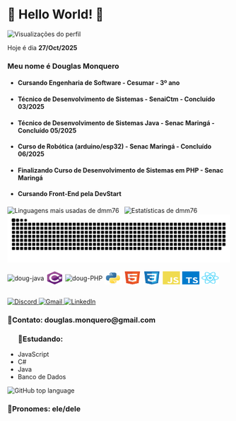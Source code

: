 <h1>🚀 Hello World! 🥇</h1>
<p align="left">
  <img src="https://komarev.com/ghpvc/?username=dmm76&label=Profile%20views&color=0e75b6&style=flat" alt="Visualizações do perfil" />
</p>

<!-- DATE_PLACEHOLDER -->
Hoje é dia **27/Oct/2025**
<!-- END_DATE_PLACEHOLDER -->

<div>
  <h3>Meu nome é Douglas Monquero</h3>
  <ul>
    <li><h4>Cursando Engenharia de Software - Cesumar - 3º ano</h4></li>
    <li><h4>Técnico de Desenvolvimento de Sistemas - SenaiCtm - Concluído 03/2025</h4></li>    
    <li><h4>Técnico de Desenvolvimento de Sistemas Java - Senac Maringá - Concluído 05/2025</h4></li>
    <li><h4>Curso de Robótica (arduino/esp32) - Senac Maringá - Concluído 06/2025</h4></li>
    <li><h4>Finalizando Curso de Desenvolvimento de Sistemas em PHP - Senac Maringá</h4></li>
    <li><h4>Cursando Front-End pela DevStart</h4></li>
  </ul>
</div>

<div>
  <!-- AUMENTE O CACHE PARA EVITAR RATE LIMIT -->
  <img
    align="center"
    src="https://github-readme-stats.vercel.app/api/top-langs?username=dmm76&layout=compact&bg_color=d9d9d9&border_color=ffffff&text_color=000000&title_color=000000&size_weight=0&count_weight=1&cache_seconds=86400"
    alt="Linguagens mais usadas de dmm76"
    height="150"
  />
  &nbsp;
  <img
    align="center"
    src="https://github-readme-stats.vercel.app/api?username=dmm76&bg_color=d9d9d9&border_color=ffffff&text_color=000000&title_color=000000&cache_seconds=86400"
    alt="Estatísticas de dmm76"
    height="150"
  />
</div>

<picture>
  <source media="(prefers-color-scheme: dark)" srcset="https://raw.githubusercontent.com/platane/snk/output/github-contribution-grid-snake-dark.svg" />
  <source media="(prefers-color-scheme: light)" srcset="https://raw.githubusercontent.com/platane/snk/output/github-contribution-grid-snake.svg" />
  <img alt="Animação da grade de contribuições do GitHub" src="https://raw.githubusercontent.com/platane/snk/output/github-contribution-grid-snake.svg" />
</picture>

<div style="display: inline_block"><br>
  <img align="center" alt="doug-java" height="50" width="60" src="https://cdn.jsdelivr.net/gh/devicons/devicon@latest/icons/java/java-original-wordmark.svg" />
  <img align="center" alt="doug-Csharp" height="30" width="40" src="https://raw.githubusercontent.com/devicons/devicon/master/icons/csharp/csharp-original.svg" />
  <img align="center" alt="doug-PHP" height="30" width="40" src="https://cdn.jsdelivr.net/gh/devicons/devicon@latest/icons/php/php-original.svg" />
  <img align="center" alt="doug-Python" height="30" width="40" src="https://raw.githubusercontent.com/devicons/devicon/master/icons/python/python-original.svg" />
  <img align="center" alt="doug-HTML" height="30" width="40" src="https://raw.githubusercontent.com/devicons/devicon/master/icons/html5/html5-original.svg" />
  <img align="center" alt="doug-CSS" height="30" width="40" src="https://raw.githubusercontent.com/devicons/devicon/master/icons/css3/css3-original.svg" />  
  <img align="center" alt="doug-Js" height="30" width="40" src="https://raw.githubusercontent.com/devicons/devicon/master/icons/javascript/javascript-plain.svg" />
  <img align="center" alt="doug-Ts" height="30" width="40" src="https://raw.githubusercontent.com/devicons/devicon/master/icons/typescript/typescript-plain.svg" />
  <img align="center" alt="doug-React" height="30" width="40" src="https://raw.githubusercontent.com/devicons/devicon/master/icons/react/react-original.svg" />  
</div>

##

<div>
  <a href="https://discord.gg/dmm76" target="_blank">
    <img src="https://img.shields.io/badge/Discord-7289DA?style=for-the-badge&logo=discord&logoColor=white" alt="Discord" />
  </a>
  <a href="mailto:douglas.monquero@gmail.com" target="_blank">
    <img src="https://img.shields.io/badge/-Gmail-%23333?style=for-the-badge&logo=gmail&logoColor=white" alt="Gmail" />
  </a>
  <a href="https://www.linkedin.com/in/douglas-monquero" target="_blank">
    <img src="https://img.shields.io/badge/-LinkedIn-%230077B5?style=for-the-badge&logo=linkedin&logoColor=white" alt="LinkedIn" />
  </a>
</div>

<h3>🧾Contato: douglas.monquero@gmail.com</h3>
<ul>
  <h3>📘Estudando:</h3>
  <li>JavaScript</li>
  <li>C#</li>
  <li>Java</li>
  <li>Banco de Dados</li>
</ul>

![GitHub top language](https://img.shields.io/github/languages/top/dmm76/teste-unitario)

<h3>👦Pronomes: ele/dele</h3>

